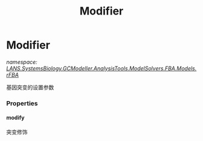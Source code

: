 ﻿---
title: Modifier
---

# Modifier
_namespace: [LANS.SystemsBiology.GCModeller.AnalysisTools.ModelSolvers.FBA.Models.rFBA](N-LANS.SystemsBiology.GCModeller.AnalysisTools.ModelSolvers.FBA.Models.rFBA.html)_

基因突变的设置参数




### Properties

#### modify
突变修饰

